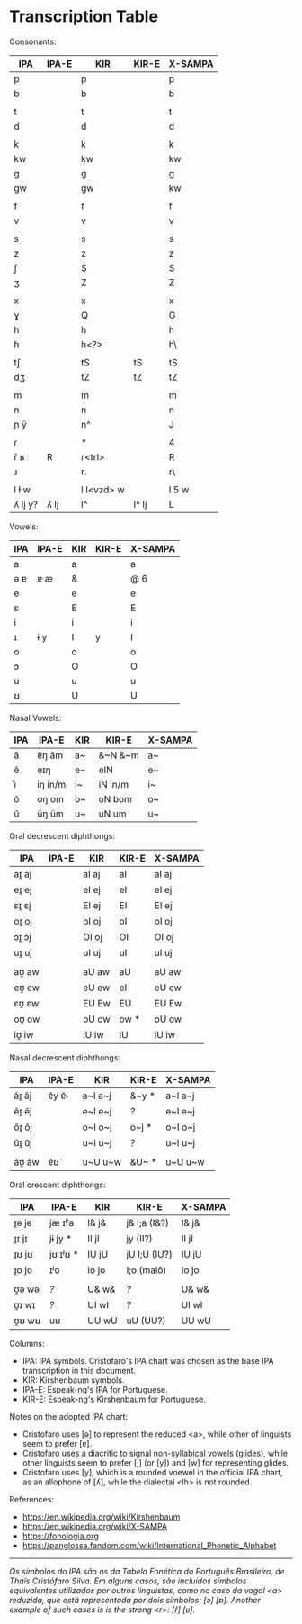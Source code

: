 Transcription Table
=====================================

Consonants:

|IPA	|IPA-E	|KIR		|KIR-E		|X-SAMPA|
|---	|---	|---		|---		|---	|
|p	|	|p		|		|p	|
|b	|	|b		|		|b	|
|	|	|		|		|	|
|t	|	|t		|		|t	|
|d	|	|d		|		|d	|
|	|	|		|		|	|
|k	|	|k		|		|k	|
|kw	|	|kw		|		|kw	|
|g	|	|g		|		|g	|
|gw	|	|gw		|		|kw	|
|	|	|		|		|	|
|f	|	|f		|		|f	|
|v	|	|v		|		|v	|
|	|	|		|		|	|
|s	|	|s		|		|s	|
|z	|	|z		|		|z	|
|ʃ	|	|S		|		|S	|
|ʒ	|	|Z		|		|Z	|
|	|	|		|		|	|
|x	|	|x		|		|x	|
|ɣ	|	|Q		|		|G	|
|h	|	|h		|		|h	|
|ɦ	|	|h<?>		|		|h\	|
|	|	|		|		|	|
|tʃ	|	|tS		|tS		|tS	|
|dʒ	|	|tZ		|tZ		|tZ	|
|	|	|		|		|	|
|m	|	|m		|		|m	|
|n	|	|n		|		|n	|
|ɲ ỹ	|	|n^		|		|J	|
|	|	|		|		|	|
|ɾ	|	|*		|		|4	|
|ř ʁ	|R	|r\<trl\>	|		|R	|
|ɹ	|	|r.		|		|r\	|
|	|	|		|		|	|
|l ɫ w	|	|l l\<vzd\> w	|		|l 5 w	|
|ʎ lj y?|ʎ lj   |l^		|l^ lj		|L      |

Vowels:

|IPA	|IPA-E	|KIR		|KIR-E		|X-SAMPA|
|---	|---	|---		|---		|---	|
|a	|	|a		|		|a	|
|ə ɐ	|ɐ æ	|&		|		|@ 6	|
|e	|	|e		|		|e	|
|ɛ	|	|E		|		|E	|
|i	|	|i		|		|i	|
|ɪ	|ɨ y	|I		|y		|I	|
|o	|	|o		|		|o	|
|ɔ	|	|O		|		|O	|
|u	|	|u		|		|u	|
|ʊ	|	|U		|		|U	|

Nasal Vowels:

|IPA	|IPA-E	|KIR		|KIR-E		|X-SAMPA|
|---	|---	|---		|---		|---	|
|ã	|ɐ̃ŋ ãm	|a~		|&~N &~m	|a~	|
|ẽ	|eɪŋ	|e~		|eIN		|e~	|
|ı͂	|iŋ in/m|i~		|iN in/m	|i~	|
|õ	|oŋ om	|o~		|oN bom		|o~	|
|u͂	|ũŋ ũm	|u~		|uN um		|u~	|

Oral decrescent diphthongs:

|IPA	|IPA-E	|KIR		|KIR-E		|X-SAMPA|
|---	|---	|---		|---		|---	|
|aɪ̯ aj	|	|aI aj		|aI		|aI aj	|
|eɪ̯ ej	|	|eI ej		|eI		|eI ej	|
|ɛɪ̯ ɛj	|	|EI ej		|EI		|EI ej	|
|oɪ̯ oj	|	|oI oj		|oI		|oI oj	|
|ɔɪ̯ ɔj	|	|OI oj		|OI		|OI oj	|
|uɪ̯ uj	|	|uI uj		|uI		|uI uj	|
|	|	|		|		|	|
|aʊ̯ aw	|	|aU aw		|aU		|aU aw	|
|eʊ̯ ew	|	|eU ew		|eI		|eU ew	|
|ɛʊ̯ ɛw	|	|EU Ew		|EU		|EU Ew	|
|oʊ̯ ow	|	|oU ow		|ow    *	|oU ow	|
|iʊ̯ iw	|	|iU iw		|iU		|iU iw	|

Nasal decrescent diphthongs:

|IPA	|IPA-E	|KIR		|KIR-E		|X-SAMPA|
|---	|---	|---		|---		|---	|
|ãɪ̯ ãj 	|ɐ̃y ɐ̃ɨ	|a~I a~j	|&~y   *	|a~I a~j|
|e͂ɪ̯ e͂j	|	|e~I e~j	|_?_		|e~I e~j|
|o͂ɪ̯ o͂j	|	|o~I o~j	|o~j   *	|o~I o~j|
|u͂ɪ̯ u͂j	|	|u~I u~j	|_?_		|u~I u~j|
|	|	|		|		|	|
|ãʊ̯ ãw	|ɐ̃ʊ̃	|u~U u~w	|&U~   *	|u~U u~w|

Oral crescent diphthongs:

|IPA	|IPA-E	|KIR		|KIR-E		|X-SAMPA|
|---	|---	|---		|---		|---	|
|ɪ̯ə jə	|jæ ɪʲˈa	|I& j&		|j& I;a	 (I&?)	|I& j&	|
|ɪ̯ɪ jɪ	|jɨ jy *|II jI		|jy      (II?)	|II jI	|
|ɪ̯ʊ jʊ	|jʊ ɪʲʊ  *|IU jU		|jU I;U  (IU?)	|IU jU	|
|ɪ̯o jo	|ɪʲo 	|Io jo		|I;o     (maiô)	|Io jo	|
|	|	|		|		|	|
|ʊ̯ə wə	|_?_	|U& w&		|_?_		|U& w&	|
|ʊ̯ɪ wɪ	|_?_	|UI wI		|_?_		|UI wI	|
|ʊ̯ʊ wʊ	|uʊ	|UU wU		|uU      (UU?)	|UU wU	|

Columns:
* IPA: IPA symbols. Cristofaro's IPA chart was chosen as the base IPA transcription in this document.
* KIR: Kirshenbaum symbols.
* IPA-E: Espeak-ng's IPA for Portuguese.
* KIR-E: Espeak-ng's Kirshenbaum for Portuguese.

Notes on the adopted IPA chart:
* Cristofaro uses \[ə\] to represent the reduced \<a\>, while other of linguists seem to prefer \[ɐ\].
* Cristofaro uses a diacritic to signal non-syllabical vowels (glides), while other linguists seem to prefer \[j\] (or \[y]\) and \[w\] for representing glides.
* Cristofaro uses \[y\], which is a rounded voewel in the official IPA chart, as an allophone of \[ʎ\], while the dialectal \<lh\> is not rounded.

References:
* https://en.wikipedia.org/wiki/Kirshenbaum
* https://en.wikipedia.org/wiki/X-SAMPA
* https://fonologia.org
* https://panglossa.fandom.com/wiki/International_Phonetic_Alphabet

---

_Os símbolos do IPA são os da Tabela Fonética do Português Brasileiro, de Thaïs Cristófaro Silva. Em alguns casos, são incluídos símbolos equivalentes utilizados por outros linguistas, como no caso da vogal \<a\> reduzida, que está representada por dois símbolos: \[ə\] \[ɐ\]. Another example of such cases is is the strong \<r\>: \[ř\] \[ʁ\]._

